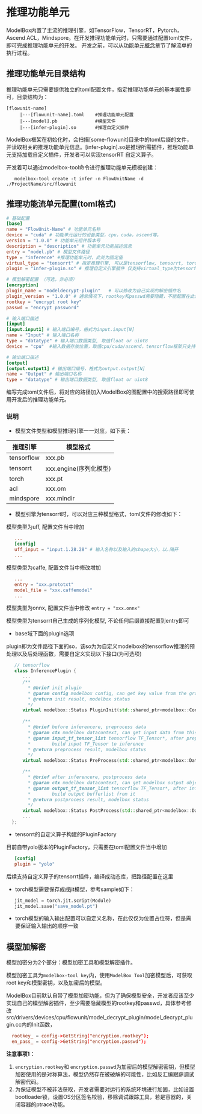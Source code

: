 # 推理功能单元

ModelBox内置了主流的推理引擎，如TensorFlow，TensorRT，Pytorch，Ascend ACL，Mindspore。在开发推理功能单元时，只需要通过配置toml文件，即可完成推理功能单元的开发。
开发之前，可以从[功能单元概念](../../framework-conception/flowunit.md)章节了解流单的执行过程。

## 推理功能单元目录结构

推理功能单元只需要提供独立的toml配置文件，指定推理功能单元的基本属性即可，目录结构为：

```shell
[flowunit-name]
     |---[flowunit-name].toml    #推理功能单元配置
     |---[model].pb              #模型文件
     |---[infer-plugin].so       #推理自定义插件
```

ModelBox框架在初始化时，会扫描[some-flowunit]目录中的toml后缀的文件，并读取相关的推理功能单元信息。\[infer-plugin\].so是推理所需插件，推理功能单元支持加载自定义插件，开发者可以实现tensorRT 自定义算子。

开发着可以通过modelbox-tool命令进行推理功能单元模板创建：

```shell
   modelbox-tool create -t infer -n FlowUnitName -d ./ProjectName/src/flowunit 
```

## 推理功能流单元配置(toml格式)

```toml
# 基础配置
[base]
name = "FlowUnit-Name" # 功能单元名称
device = "cuda" # 功能单元运行的设备类型，cpu，cuda，ascend等。
version = "1.0.0" # 功能单元组件版本号
description = "description" # 功能单元功能描述信息
entry = "model.pb" # 模型文件路径
type = "inference" #推理功能单元时，此处为固定值
virtual_type = "tensorrt" # 指定推理引擎, 可以是tensorflow, tensorrt, torch, acl, mindspore
plugin = "infer-plugin.so" # 推理自定义引擎插件 仅支持virtual_type为tensorflow, tensorrt

# 模型解密配置 （可选，非必须）
[encryption]
plugin_name = "modeldecrypt-plugin"   # 可以修改为自己实现的解密插件名
plugin_version = "1.0.0" # 通常情况下，rootkey和passwd需要隐藏，不能配置在此处，实现自己的解密插件，从云端下载或者隐藏在代码内
rootkey = "encrypt root key" 
passwd = "encrypt password"

# 输入端口描述
[input]
[input.input1] # 输入端口编号，格式为input.input[N]
name = "Input" # 输入端口名称
type = "datatype" # 输入端口数据类型, 取值float or uint8
device = "cpu"  #输入数据存放位置，取值cpu/cuda/ascend，tensorflow框架只支持cpu，其他场景一般和base.device一致，可不填

# 输出端口描述
[output]
[output.output1] # 输出端口编号，格式为output.output[N]
name = "Output" # 输出端口名称
type = "datatype" # 输出端口数据类型, 取值float or uint8
```

编写完成toml文件后，将对应的路径加入ModelBox的图配置中的搜索路径即可使用开发后的推理功能单元。

### 说明

+ 模型文件类型和模型推理引擎一一对应，如下表： 

|推理引擎|模型格式|
|---|---|
|tensorflow| xxx.pb|
|tensorrt | xxx.engine(序列化模型)|
|torch| xxx.pt|
|acl| xxx.om|
|mindspore| xxx.mindir|

+ 模型引擎为tensorrt时，可以对应三种模型格式，toml文件的修改如下：

模型类型为uff, 配置文件当中增加

```toml
   ...
   [config]
   uff_input = "input.1.28.28" # 输入名称以及输入的shape大小，以.隔开
   ...
```

模型类型为caffe, 配置文件当中修改增加

```toml
   ...
   entry = "xxx.prototxt"
   model_file = "xxx.caffemodel"
   ...
```

模型类型为onnx, 配置文件当中修改 ``` entry = "xxx.onnx" ```

模型类型为tensorrt自己生成的序列化模型, 不论任何后缀直接配置到entry即可

+ base域下面的plugin选项

plugin即为文件路径下面的so，该so为为自定义modelbox的tensorflow推理的预处理以及后处理函数，需要自定义实现以下接口(为可选项)

```c++
   // tensorflow
   class InferencePlugin {
      ...
      /**
        * @brief init plugin
        * @param config modelbox config, can get key value from the graph toml
        * @return init result, modelbox status
        */
      virtual modelbox::Status PluginInit(std::shared_ptr<modelbox::Configuration> config) = 0;
      
      /**
        * @brief before inferencere, preprocess data
        * @param ctx modelbox datacontext, can get input data from this
        * @param input_tf_tensor_list tensorflow TF_Tensor*, after preprocess data from ctx, 
        *        build input TF_Tensor to inference
        * @return preprocess result, modelbox status
        */
      virtual modelbox::Status PreProcess(std::shared_ptr<modelbox::DataContext> ctx, std::vector<TF_Tensor *> &input_tf_tensor_list) = 0;

      /**
        * @brief after inferencere, postprocess data
        * @param ctx modelbox datacontext, can get modelbox output object from this
        * @param output_tf_tensor_list tensorflow TF_Tensor*, after inference output data store in it, 
        *        build output bufferlist from it
        * @return postprocess result, modelbox status
        */
      virtual modelbox::Status PostProcess(std::shared_ptr<modelbox::DataContext> ctx, std::vector<TF_Tensor *> &output_tf_tensor_list) = 0;
      ...
  };
```

+ tensorrt的自定义算子构建的PluginFactory

目前自带yolo版本的PluginFactory，只需要在toml配置文件当中增加

```toml
   [config]
   plugin = "yolo"
```

后续支持自定义算子的tensorrt插件，编译成动态库，把路径配置在这里

+ torch模型需要保存成成jit模型，参考sample如下：

```python
   jit_model = torch.jit.script(Module)
   jit_model.save("save_model.pt")
```

+ torch模型的输入输出配置可以自定义名称，在此仅仅为位置占位符，但是需要保证输入输出的顺序一致

## 模型加解密

模型加密分为2个部分：模型加密工具和模型解密插件。

模型加密工具为`modelbox-tool key`内，使用`ModelBox Tool`加密模型后，可获取root key和模型密钥，以及加密后的模型。

ModelBox目前默认自带了模型加密功能，但为了确保模型安全，开发者应该至少实现自己的模型解密插件，至少需要隐藏模型的rootkey和passwd，具体参考修改src/drivers/devices/cpu/flowunit/model_decrypt_plugin/model_decrypt_plugin.cc内的Init函数，

```toml
  rootkey_ = config->GetString("encryption.rootkey");
  en_pass_ = config->GetString("encryption.passwd");
```

**注意事项1：**

1. `encryption.rootkey`和 `encryption.passwd`为加密后的模型解密密钥，但模型加密使用的是对称算法，模型仍然存在被破解的可能性，比如反汇编跟踪调试解密代码。
1. 为保证模型不被非法获取，开发者需要对运行的系统环境进行加固，比如设置bootloader锁，设置OS分区签名校验，移除调试跟踪工具，若是容器的，关闭容器的ptrace功能。
